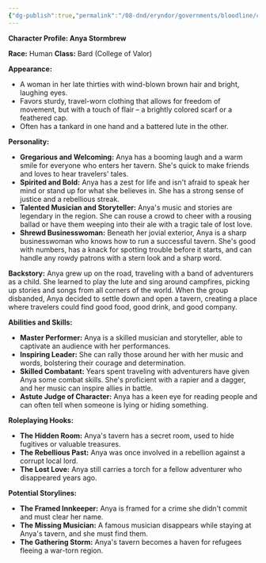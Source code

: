 ```yaml
---
{"dg-publish":true,"permalink":"/08-dnd/eryndor/governments/bloodline/cities-and-towns/charhollow/people-and-places/charhollow-tavern-owner-the-foaming-mug/"}
---
```




**Character Profile: Anya Stormbrew**

**Race:** Human 
**Class:** Bard (College of Valor)

**Appearance:**

- A woman in her late thirties with wind-blown brown hair and bright, laughing eyes.
- Favors sturdy, travel-worn clothing that allows for freedom of movement, but with a touch of flair – a brightly colored scarf or a feathered cap.
- Often has a tankard in one hand and a battered lute in the other.

**Personality:**

- **Gregarious and Welcoming:** Anya has a booming laugh and a warm smile for everyone who enters her tavern. She's quick to make friends and loves to hear travelers' tales.
- **Spirited and Bold:** Anya has a zest for life and isn't afraid to speak her mind or stand up for what she believes in. She has a strong sense of justice and a rebellious streak.
- **Talented Musician and Storyteller:** Anya's music and stories are legendary in the region. She can rouse a crowd to cheer with a rousing ballad or have them weeping into their ale with a tragic tale of lost love.
- **Shrewd Businesswoman:** Beneath her jovial exterior, Anya is a sharp businesswoman who knows how to run a successful tavern. She's good with numbers, has a knack for spotting trouble before it starts, and can handle any rowdy patrons with a stern look and a sharp word.

**Backstory:** Anya grew up on the road, traveling with a band of adventurers as a child. She learned to play the lute and sing around campfires, picking up stories and songs from all corners of the world. When the group disbanded, Anya decided to settle down and open a tavern, creating a place where travelers could find good food, good drink, and good company.

**Abilities and Skills:**

- **Master Performer:** Anya is a skilled musician and storyteller, able to captivate an audience with her performances.
- **Inspiring Leader:** She can rally those around her with her music and words, bolstering their courage and determination.
- **Skilled Combatant:** Years spent traveling with adventurers have given Anya some combat skills. She's proficient with a rapier and a dagger, and her music can inspire allies in battle.
- **Astute Judge of Character:** Anya has a keen eye for reading people and can often tell when someone is lying or hiding something.

**Roleplaying Hooks:**

- **The Hidden Room:** Anya's tavern has a secret room, used to hide fugitives or valuable treasures.
- **The Rebellious Past:** Anya was once involved in a rebellion against a corrupt local lord.
- **The Lost Love:** Anya still carries a torch for a fellow adventurer who disappeared years ago.

**Potential Storylines:**

- **The Framed Innkeeper:** Anya is framed for a crime she didn't commit and must clear her name.
- **The Missing Musician:** A famous musician disappears while staying at Anya's tavern, and she must find them.
- **The Gathering Storm:** Anya's tavern becomes a haven for refugees fleeing a war-torn region.